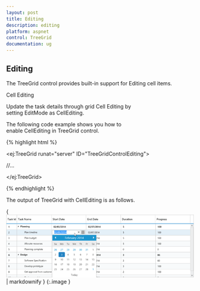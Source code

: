 ```yaml
---
layout: post
title: Editing
description: editing
platform: aspnet
control: TreeGrid
documentation: ug
---
```


## Editing

The TreeGrid control provides built-in support for Editing cell items. 

Cell Editing

Update the task details through grid Cell Editing by setting EditMode as CellEditing.

The following code example shows you how to enable CellEditing in TreeGrid control.







{% highlight html %}



<ej:TreeGrid runat="server" ID="TreeGridControlEditing">

//...

<EditSettings AllowEditing="true" EditMode="CellEditing"/>

</ej:TreeGrid>





{% endhighlight %}



The output of TreeGrid with CellEditing is as follows.



{ ![](Editing_images/Editing_img1.png) | markdownify }
{:.image }




